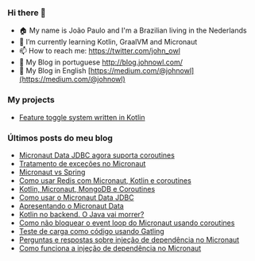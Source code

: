 ### Hi there 👋

- 🏠  My name is João Paulo and I'm a Brazilian living in the Nederlands
- 🌱  I’m currently learning Kotlin, GraalVM and Micronaut
- 📫  How to reach me: https://twitter.com/john_owl
- 📄  My Blog in portuguese http://blog.johnowl.com/
- 📄  My Blog in English [https://medium.com/@johnowl](https://medium.com/@johnowl) 

### My projects
- [Feature toggle system written in Kotlin](https://github.com/johnowl/owl-rules)

### Últimos posts do meu blog

- [Micronaut Data JDBC agora suporta coroutines](https://blog.johnowl.com/micronaut-data-jdbc-agora-suporta-coroutines/)
- [Tratamento de exceções no Micronaut](https://blog.johnowl.com/tratamento-de-excecoes-no-micronaut/)
- [Micronaut vs Spring](https://blog.johnowl.com/micronaut-vs-spring/)
- [Como usar Redis com Micronaut, Kotlin e coroutines](https://blog.johnowl.com/como-usar-redis-com-micronaut-kotlin-e-coroutines/)
- [Kotlin, Micronaut, MongoDB e Coroutines](https://blog.johnowl.com/kotlin-micronaut-mongodb-e-coroutines/)
- [Como usar o Micronaut Data JDBC](https://blog.johnowl.com/como-usar-o-micronaut-data-jdbc/)
- [Apresentando o Micronaut Data](https://blog.johnowl.com/apresentando-o-micronaut-data/)
- [Kotlin no backend. O Java vai morrer?](https://blog.johnowl.com/kotlin-no-backend-o-java-vai-morrer/)
- [Como não bloquear o event loop do Micronaut usando coroutines](https://blog.johnowl.com/como-nao-bloquear-o-event-loop-do-micronaut/)
- [Teste de carga como código usando Gatling](https://blog.johnowl.com/teste-de-carga-como-codigo-usando-gatling/)
- [Perguntas e respostas sobre injeção de dependência no Micronaut](https://blog.johnowl.com/perguntas-e-respostas-sobre-injecao-de-dependencia-no-micronaut/)
- [Como funciona a injeção de dependência no Micronaut](https://blog.johnowl.com/como-funciona-a-injecao-de-dependencia-no-micronaut/)
